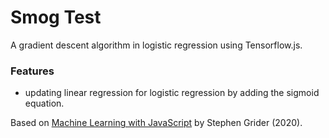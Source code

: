 # Smog Test

A gradient descent algorithm in logistic regression using Tensorflow.js.

<!-- <p align="center">
        <img src="screenshot.png">
</p> -->

### Features

- updating linear regression for logistic regression by adding the sigmoid equation.

Based on [Machine Learning with JavaScript](https://www.udemy.com/course/machine-learning-with-javascript/) by Stephen Grider (2020).
